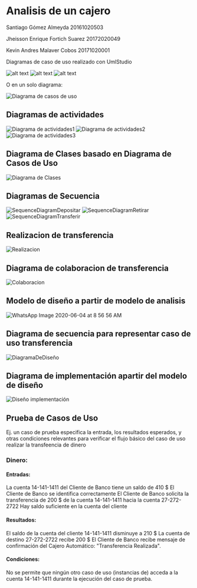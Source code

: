 # Analisis de un cajero

Santiago Gómez Almeyda 20161020503

Jheisson Enrique Fortich Suarez 20172020049

Kevin Andres Malaver Cobos 20171020001

Diagramas de caso de uso realizado con UmlStudio

![alt text](https://github.com/Forson666/Analisis-por-casos-de-uso-de-un-cajero/blob/master/diagrama%20de%20retirar.png)
![alt text](https://github.com/Forson666/Analisis-por-casos-de-uso-de-un-cajero/blob/master/diagrama%20de%20depositar.PNG)
![alt text](https://github.com/Forson666/Analisis-por-casos-de-uso-de-un-cajero/blob/master/diagrama%20de%20transferir.PNG)

O en un solo diagrama:

![Diagrama de casos de uso](https://github.com/Forson666/Analisis-por-casos-de-uso-de-un-cajero/blob/master/diagrama.PNG)

## Diagramas de actividades

![Diagrama de actividades1](https://github.com/Forson666/Diagramas-de-un-cajero/blob/master/diagrama%20de%20actividades%20de%20retiro.png)
![Diagrama de actividades2](https://github.com/Forson666/Diagramas-de-un-cajero/blob/master/diagrama%20de%20actividades%20de%20deposito.png)
![Diagrama de actividades3](https://github.com/Forson666/Diagramas-de-un-cajero/blob/master/diagrama%20de%20actividades%20de%20transferencia.png)

## Diagrama de Clases basado en Diagrama de Casos de Uso

![Diagrama de Clases](https://user-images.githubusercontent.com/20057560/82928070-4c4f9600-9f47-11ea-91a4-197414409601.PNG)

## Diagramas de Secuencia

![SequenceDiagramDepositar](https://user-images.githubusercontent.com/31100374/83358315-4a674780-a338-11ea-9370-14beb8292bfd.png)
![SequenceDiagramRetirar](https://user-images.githubusercontent.com/31100374/83358317-4b987480-a338-11ea-95db-ad06613888dd.png)
![SequenceDiagramTransferir](https://user-images.githubusercontent.com/31100374/83358318-4c310b00-a338-11ea-914c-795eabd41110.png)

## Realizacion de transferencia

![Realizacion](https://github.com/Forson666/Diagramas-de-un-cajero/blob/master/Realizacion%20del%20caso%20de%20transferencia%20en%20el%20modelo%20de%20analisis.png)

## Diagrama de colaboracion de transferencia

![Colaboracion](https://github.com/Forson666/Diagramas-de-un-cajero/blob/master/diagrama%20de%20colaboracion%20para%20la%20transferencia.png)

## Modelo de diseño a partir de modelo de analisis
![WhatsApp Image 2020-06-04 at 8 56 56 AM](https://user-images.githubusercontent.com/31100374/83766128-a20bf880-a641-11ea-99a0-4f7f77b47822.jpeg)

## Diagrama de secuencia para representar caso de uso transferencia
![DiagramaDeDiseño](https://user-images.githubusercontent.com/31100374/83766157-a9330680-a641-11ea-86c9-cc6951d9859a.png)

## Diagrama de implementación apartir del modelo de diseño
![Diseño implementación](https://user-images.githubusercontent.com/20057560/83769805-ea2d1a00-a645-11ea-8739-c0e105f9c6b8.jpeg)

## Prueba de Casos de Uso

Ej. un caso de prueba especifica la entrada, los resultados esperados, y otras
condiciones relevantes para verificar el flujo básico del caso de uso realizar la transfeencia de dinero

### Dinero:

#### Entradas:
La cuenta 14-141-1411 del Cliente de Banco tiene un saldo de 410 $
El Cliente de Banco se identifica correctamente
El Cliente de Banco solicita la transferencia de 200 $ de la cuenta 14-141-1411 hacia la cuenta 27-272-2722
Hay saldo suficiente en la cuenta del cliente

#### Resultados:
El saldo de la cuenta del cliente 14-141-1411 disminuye a 210 $
La cuenta de destino 27-272-2722 recibe 200 $
El Cliente de Banco recibe mensaje de confirmación del Cajero Automático: "Transferencia Realizada".

#### Condiciones:
No se permite que ningún otro caso de uso (instancias de) acceda a la
cuenta 14-141-1411 durante la ejecución del caso de prueba.


